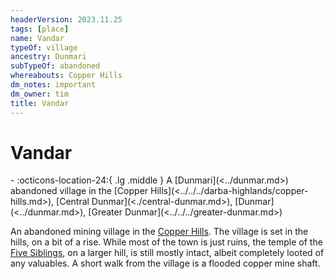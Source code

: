 ```yaml
---
headerVersion: 2023.11.25
tags: [place]
name: Vandar
typeOf: village
ancestry: Dunmari
subTypeOf: abandoned
whereabouts: Copper Hills
dm_notes: important
dm_owner: tim
title: Vandar
---
```

# Vandar
<div class="grid cards ext-narrow-margin ext-one-column" markdown>
-    :octicons-location-24:{ .lg .middle } A [Dunmari](<../dunmar.md>) abandoned village in the [Copper Hills](<../../../darba-highlands/copper-hills.md>), [Central Dunmar](<./central-dunmar.md>), [Dunmar](<../dunmar.md>), [Greater Dunmar](<../../../greater-dunmar.md>)  
</div>


An abandoned mining village in the [Copper Hills](<../../../darba-highlands/copper-hills.md>). The village is set in the hills, on a bit of a rise. While most of the town is just ruins, the temple of the [Five Siblings](<../../../../../cosmology/religions/five-siblings/five-siblings.md>), on a larger hill, is still mostly intact, albeit completely looted of any valuables. A short walk from the village is a flooded copper mine shaft. 

